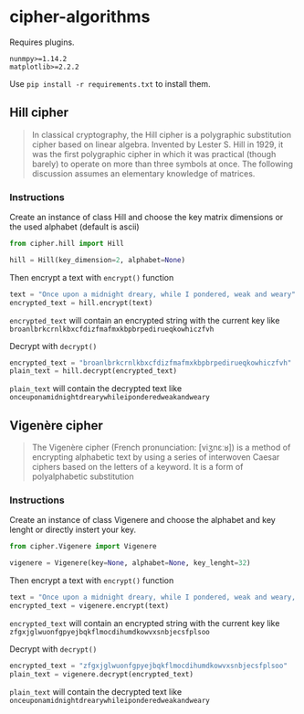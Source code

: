 # cipher-algorithms
Requires plugins. 
```
nunmpy>=1.14.2
matplotlib>=2.2.2
```
Use `pip install -r requirements.txt` to install them.
## Hill cipher
> In classical cryptography, the Hill cipher is a polygraphic substitution cipher based on linear algebra. Invented by Lester S. Hill in 1929, it was the first polygraphic cipher in which it was practical (though barely) to operate on more than three symbols at once. The following discussion assumes an elementary knowledge of matrices.
### Instructions
Create an instance of class Hill and choose the key matrix dimensions or the used alphabet (default is ascii)
```python
from cipher.hill import Hill

hill = Hill(key_dimension=2, alphabet=None)
```
Then encrypt a text with `encrypt()` function
```python
text = "Once upon a midnight dreary, while I pondered, weak and weary"
encrypted_text = hill.encrypt(text)
```
`encrypted_text` will contain an encrypted string with the current key like `broanlbrkcrnlkbxcfdizfmafmxkbpbrpedirueqkowhiczfvh`

Decrypt with `decrypt()`
```python
encrypted_text = "broanlbrkcrnlkbxcfdizfmafmxkbpbrpedirueqkowhiczfvh"
plain_text = hill.decrypt(encrypted_text)
```
`plain_text` will contain the decrypted text like `onceuponamidnightdrearywhileiponderedweakandweary`

## Vigenère cipher
>The Vigenère cipher (French pronunciation: ​[viʒnɛːʁ]) is a method of encrypting alphabetic text by using a series of interwoven Caesar ciphers based on the letters of a keyword. It is a form of polyalphabetic substitution
### Instructions
Create an instance of class Vigenere and choose the alphabet and key lenght or directly instert your key.
```python
from cipher.Vigenere import Vigenere

vigenere = Vigenere(key=None, alphabet=None, key_lenght=32)
```
Then encrypt a text with `encrypt()` function
```python
text = "Once upon a midnight dreary, while I pondered, weak and weary, Over many a quaint and curious volume of forgotten lore"
encrypted_text = vigenere.encrypt(text)
```
`encrypted_text` will contain an encrypted string with the current key like `zfgxjglwuonfgpyejbqkflmocdihumdkowvxsnbjecsfplsoo`

Decrypt with `decrypt()`
```python
encrypted_text = "zfgxjglwuonfgpyejbqkflmocdihumdkowvxsnbjecsfplsoo"
plain_text = vigenere.decrypt(encrypted_text)
```
`plain_text` will contain the decrypted text like `onceuponamidnightdrearywhileiponderedweakandweary`
